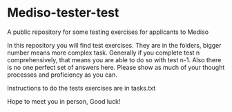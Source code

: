 # Mediso-tester-test
A public repository for some testing exercises for applicants to Mediso 

In this repository you will find test exercises.
They are in the folders, bigger number means more complex task. 
Generally if you complete test n comprehensively, that means you are able to do so with test n-1.
Also there is no one perfect set of answers here. Please show as much of your thought processes and proficiency as you can. 

Instructions to do the tests exercises are in tasks.txt

Hope to meet you in person,
Good luck! 
